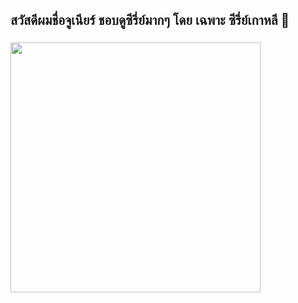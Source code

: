 ## สวัสดีผมชื่อจูเนียร์ ชอบดูซีรี่ย์มากๆ โดย เฉพาะ ซีรี่ย์เกาหลี 👋

### <img src="https://media3.giphy.com/media/l3fZBHqfuBw1mmDGE/giphy.gif" width="400">
